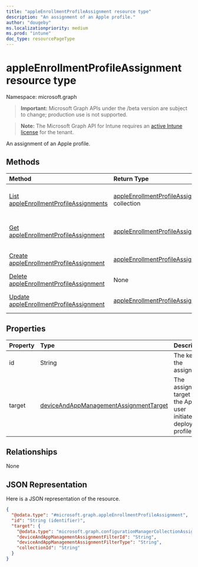 ```yaml
---
title: "appleEnrollmentProfileAssignment resource type"
description: "An assignment of an Apple profile."
author: "dougeby"
ms.localizationpriority: medium
ms.prod: "intune"
doc_type: resourcePageType
---
```


# appleEnrollmentProfileAssignment resource type

Namespace: microsoft.graph

> **Important:** Microsoft Graph APIs under the /beta version are subject to change; production use is not supported.

> **Note:** The Microsoft Graph API for Intune requires an [active Intune license](https://go.microsoft.com/fwlink/?linkid=839381) for the tenant.

An assignment of an Apple profile.

## Methods
|Method|Return Type|Description|
|:---|:---|:---|
|[List appleEnrollmentProfileAssignments](../api/intune-enrollment-appleenrollmentprofileassignment-list.md)|[appleEnrollmentProfileAssignment](../resources/intune-enrollment-appleenrollmentprofileassignment.md) collection|List properties and relationships of the [appleEnrollmentProfileAssignment](../resources/intune-enrollment-appleenrollmentprofileassignment.md) objects.|
|[Get appleEnrollmentProfileAssignment](../api/intune-enrollment-appleenrollmentprofileassignment-get.md)|[appleEnrollmentProfileAssignment](../resources/intune-enrollment-appleenrollmentprofileassignment.md)|Read properties and relationships of the [appleEnrollmentProfileAssignment](../resources/intune-enrollment-appleenrollmentprofileassignment.md) object.|
|[Create appleEnrollmentProfileAssignment](../api/intune-enrollment-appleenrollmentprofileassignment-create.md)|[appleEnrollmentProfileAssignment](../resources/intune-enrollment-appleenrollmentprofileassignment.md)|Create a new [appleEnrollmentProfileAssignment](../resources/intune-enrollment-appleenrollmentprofileassignment.md) object.|
|[Delete appleEnrollmentProfileAssignment](../api/intune-enrollment-appleenrollmentprofileassignment-delete.md)|None|Deletes a [appleEnrollmentProfileAssignment](../resources/intune-enrollment-appleenrollmentprofileassignment.md).|
|[Update appleEnrollmentProfileAssignment](../api/intune-enrollment-appleenrollmentprofileassignment-update.md)|[appleEnrollmentProfileAssignment](../resources/intune-enrollment-appleenrollmentprofileassignment.md)|Update the properties of a [appleEnrollmentProfileAssignment](../resources/intune-enrollment-appleenrollmentprofileassignment.md) object.|

## Properties
|Property|Type|Description|
|:---|:---|:---|
|id|String|The key of the assignment.|
|target|[deviceAndAppManagementAssignmentTarget](../resources/intune-shared-deviceandappmanagementassignmenttarget.md)|The assignment target for the Apple user initiated deployment profile.|

## Relationships
None

## JSON Representation
Here is a JSON representation of the resource.
<!-- {
  "blockType": "resource",
  "keyProperty": "id",
  "@odata.type": "microsoft.graph.appleEnrollmentProfileAssignment"
}
-->
``` json
{
  "@odata.type": "#microsoft.graph.appleEnrollmentProfileAssignment",
  "id": "String (identifier)",
  "target": {
    "@odata.type": "microsoft.graph.configurationManagerCollectionAssignmentTarget",
    "deviceAndAppManagementAssignmentFilterId": "String",
    "deviceAndAppManagementAssignmentFilterType": "String",
    "collectionId": "String"
  }
}
```



